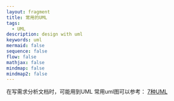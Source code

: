 ```yaml
---
layout: fragment
title: 常用的UML
tags:
  - UML
description: design with uml
keywords: uml
mermaid: false
sequence: false
flow: false
mathjax: false
mindmap: false
mindmap2: false
---
```


在写需求分析文档时，可能用到UML
常用uml图可以参考：
[7种UML](https://juejin.cn/post/7218584877909753915)

 

